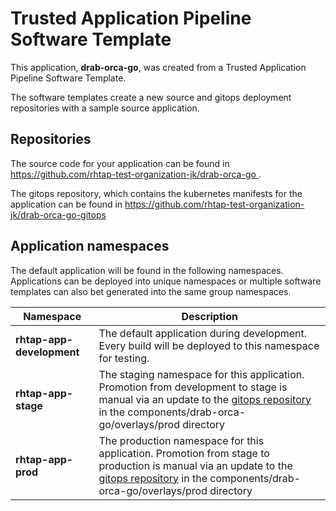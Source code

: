 # Trusted Application Pipeline Software Template

This application, **drab-orca-go**, was created from a Trusted Application Pipeline Software Template.

The software templates create a new source and gitops deployment repositories with a sample source application. 

## Repositories

The source code for your application can be found in [https://github.com/rhtap-test-organization-jk/drab-orca-go ](https://github.com/rhtap-test-organization-jk/drab-orca-go ).
 
The gitops repository, which contains the kubernetes manifests for the application can be found in 
[https://github.com/rhtap-test-organization-jk/drab-orca-go-gitops ](https://github.com/rhtap-test-organization-jk/drab-orca-go-gitops ) 

## Application namespaces 

The default application will be found in the following namespaces. Applications can be deployed into unique namespaces or multiple software templates can also bet generated into the same group namespaces.  

|  Namespace   |  Description   |  
| -------- | -------- |   
| **rhtap-app-development** | The default application during development. Every build will be deployed to this namespace for testing. | 
| **rhtap-app-stage** | The staging namespace for this application. Promotion from development to stage is manual via an update to the [gitops repository](https://github.com/rhtap-test-organization-jk/drab-orca-go-gitops ) in the components/drab-orca-go/overlays/prod directory |  
| **rhtap-app-prod** | The production namespace for this application. Promotion from stage to production is manual via an update to the [gitops repository](https://github.com/rhtap-test-organization-jk/drab-orca-go-gitops ) in the components/drab-orca-go/overlays/prod directory | 